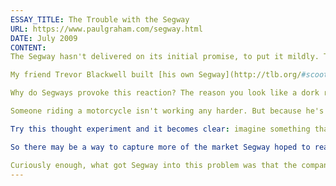 ```yaml
---
ESSAY_TITLE: The Trouble with the Segway
URL: https://www.paulgraham.com/segway.html
DATE: July 2009
CONTENT:
The Segway hasn't delivered on its initial promise, to put it mildly. There are several reasons why, but one is that people don't want to be seen riding them. Someone riding a Segway looks like a dork.

My friend Trevor Blackwell built [his own Segway](http://tlb.org/#scooter), which we called the Segwell. He also built a one-wheeled version, [the Eunicycle](http://tlb.org/#eunicycle), which looks exactly like a regular unicycle till you realize the rider isn't pedaling. He has ridden them both to downtown Mountain View to get coffee. When he rides the Eunicycle, people smile at him. But when he rides the Segwell, they shout abuse from their cars: "Too lazy to walk, ya fuckin homo?"

Why do Segways provoke this reaction? The reason you look like a dork riding a Segway is that you look _smug_. You don't seem to be working hard enough.

Someone riding a motorcycle isn't working any harder. But because he's sitting astride it, he seems to be making an effort. When you're riding a Segway you're just standing there. And someone who's being whisked along while seeming to do no work — someone in a sedan chair, for example — can't help but look smug.

Try this thought experiment and it becomes clear: imagine something that worked like the Segway, but that you rode with one foot in front of the other, like a skateboard. That wouldn't seem nearly as uncool.

So there may be a way to capture more of the market Segway hoped to reach: make a version that doesn't look so easy for the rider. It would also be helpful if the styling was in the tradition of skateboards or bicycles rather than medical devices.

Curiously enough, what got Segway into this problem was that the company was itself a kind of Segway. It was too easy for them; they were too successful raising money. If they'd had to grow the company gradually, by iterating through several versions they sold to real users, they'd have learned pretty quickly that people looked stupid riding them. Instead they had enough to work in secret. They had focus groups aplenty, I'm sure, but they didn't have the people yelling insults out of cars. So they never realized they were zooming confidently down a blind alley.
---
```

